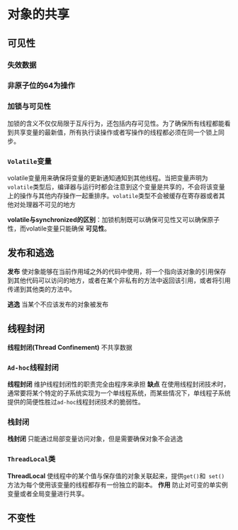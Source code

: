 # 对象的共享

## 可见性

### 失效数据

### 非原子位的64为操作

### 加锁与可见性

加锁的含义不仅仅局限于互斥行为，还包括内存可见性。为了确保所有线程都能看到共享变量的最新值，所有执行读操作或者写操作的线程都必须在同一个锁上同步。

### `Volatile`变量

volatile变量用来确保将变量的更新通知通知到其他线程。当把变量声明为`volatile`类型后，编译器与运行时都会注意到这个变量是共享的，不会将该变量上的操作与其他内存操作一起重排序。`volatile`类型不会被缓存在寄存器或者其他对处理器不可见的地方

**volatile与synchronized的区别**：加锁机制既可以确保可见性又可以确保原子性，而volatile变量只能确保 **可见性**。

## 发布和逃逸

**发布** 使对象能够在当前作用域之外的代码中使用，将一个指向该对象的引用保存到其他代码可以访问的地方，或者在某个非私有的方法中返回该引用，或者将引用传递到其他类的方法中。

**逃逸** 当某个不应该发布的对象被发布

## 线程封闭

**线程封闭(Thread Confinement)** 不共享数据

### `Ad-hoc`线程封闭

**线程封闭** 维护线程封闭性的职责完全由程序来承担
**缺点** 在使用线程封闭技术时，通常要将某个特定的子系统实现为一个单线程系统，而某些情况下，单线程子系统提供的简便性胜过`ad-hoc`线程封闭技术的脆弱性。

### 栈封闭

**栈封闭** 只能通过局部变量访问对象，但是需要确保对象不会逃逸

### `ThreadLocal`类

**ThreadLocal** 使线程中的某个值与保存值的对象关联起来，提供`get()`和` set()`方法为每个使用该变量的线程都存有一份独立的副本。
**作用** 防止对可变的单实例变量或者全局变量进行共享。

## 不变性


